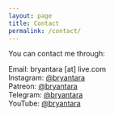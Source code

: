 ```yaml
---
layout: page
title: Contact
permalink: /contact/
---
```


You can contact me through:

Email: bryantara [at] live.com
<br/>Instagram: [@bryantara](https://instagram.com/bryantara)
<br/>Patreon: [@bryantara](https://www.patreon.com/bryantara)
<br/>Telegram: [@bryantara](https://t.me/bryantara)
<br/>YouTube: [@bryantara](https://youtube.com/@bryantara)
